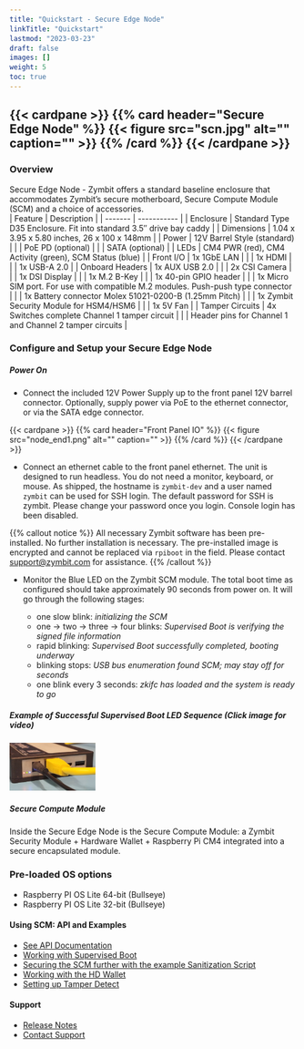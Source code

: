 ```yaml
---
title: "Quickstart - Secure Edge Node"
linkTitle: "Quickstart"
lastmod: "2023-03-23"
draft: false
images: []
weight: 5
toc: true
---
```


{{< cardpane >}}
{{% card header="Secure Edge Node" %}}
{{< figure
    src="scn.jpg"
    alt=""
    caption=""
    >}}
{{% /card %}}
{{< /cardpane >}}
-----
### **Overview**

Secure Edge Node - Zymbit offers a standard baseline enclosure that accommodates Zymbit’s secure motherboard, Secure Compute Module (SCM) and a choice of accessories.  
| Feature | Description |
| ------- | ----------- |
| Enclosure | Standard Type D35 Enclosure. Fit into standard 3.5″ drive bay caddy |
| Dimensions | 1.04 x 3.95 x 5.80 inches,  26 x 100 x 148mm |
| Power | 12V Barrel Style (standard) |
|       | PoE PD (optional) |
|       | SATA (optional) |
| LEDs  | CM4 PWR (red), CM4 Activity (green), SCM Status (blue) |
| Front I/O | 1x 1GbE LAN |
|           | 1x HDMI |
|           | 1x USB-A 2.0 |
| Onboard Headers | 1x AUX USB 2.0 |
|                 | 2x CSI Camera |
|                 | 1x DSI Display |
|                 | 1x M.2 B-Key |
|                 | 1x 40-pin GPIO header |
|                 | 1x Micro SIM port. For use with compatible M.2 modules. Push-push type connector |
|                 | 1x Battery connector Molex 51021-0200-B (1.25mm Pitch) |
|                 | 1x Zymbit Security Module for HSM4/HSM6 |
|                 | 1x 5V Fan |
| Tamper Circuits | 4x Switches complete Channel 1 tamper circuit |
|                 | Header pins for Channel 1 and Channel 2 tamper circuits |


### **Configure and Setup your Secure Edge Node**

##### Power On
 * Connect the included 12V Power Supply up to the front panel 12V barrel connector. Optionally, supply power via PoE to the ethernet connector, or via the SATA edge connector.

{{< cardpane >}}
{{% card header="Front Panel IO" %}}
{{< figure
    src="node_end1.png"
    alt=""
    caption=""
    >}}
{{% /card %}}
{{< /cardpane >}}

 * Connect an ethernet cable to the front panel ethernet. The unit is designed to run headless. You do not need a monitor, keyboard, or mouse. As shipped, the hostname is `zymbit-dev` and a user named `zymbit` can be used for SSH login. The default password for SSH is zymbit. Please change your password once you login. Console login has been disabled.

{{% callout notice %}}
All necessary Zymbit software has been pre-installed. No further installation is necessary. The pre-installed image is encrypted and cannot be replaced via `rpiboot` in the field. Please contact support@zymbit.com for assistance.
{{% /callout %}}

 * Monitor the Blue LED on the Zymbit SCM module. The total boot time as configured should take approximately 90 seconds from power on. It will go through the following stages:

    - one slow blink:    *initializing the SCM*
    - one -> two -> three -> four blinks:   *Supervised Boot is verifying the signed file information*
    - rapid blinking:   *Supervised Boot successfully completed, booting underway*
    - blinking stops:   *USB bus enumeration found SCM; may stay off for seconds*
    - one blink every 3 seconds:   *zkifc has loaded and the system is ready to go*

##### Example of Successful Supervised Boot LED Sequence (Click image for video)

[<img src="sen_led.png" width="30%">](https://user-images.githubusercontent.com/78050323/229950608-591423b3-8ce9-4fb0-a9d4-72fe6cc886ac.mp4)


##### Secure Compute Module

Inside the Secure Edge Node is the Secure Compute Module: a Zymbit Security Module + Hardware Wallet + Raspberry Pi CM4 integrated into a secure encapsulated module.
    
### Pre-loaded OS options

* Raspberry PI OS Lite 64-bit (Bullseye)
* Raspberry PI OS Lite 32-bit (Bullseye)

#### Using SCM: API and Examples
    
 * [See API Documentation](../../../api/)   
 * [Working with Supervised Boot](../../../tutorials/supervised-boot/)
 * [Securing the SCM further with the example Sanitization Script](https://github.com/zymbit-applications/zk-scripts)
 * [Working with the HD Wallet](../../../tutorials/digital-wallet/)
 * [Setting up Tamper Detect](../../../tutorials/perimeter-detect/)
    
#### Support
    
 * [Release Notes](../../../troubleshooting/scm/)
 * [Contact Support](mailto:support@zymbit.com)


